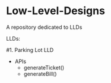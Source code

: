 # Low-Level-Designs
A repository dedicated to LLDs

LLDs:

#1. Parking Lot LLD 
  - APIs
     - generateTicket()
     - generateBill()
